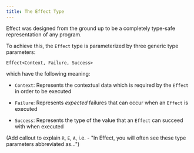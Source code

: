 ```yaml
---
title: The Effect Type
---
```


Effect was designed from the ground up to be a completely type-safe representation of any program.

To achieve this, the `Effect` type is parameterized by three generic type parameters:

`Effect<Context, Failure, Success>`

which have the following meaning:

- `Context`: Represents the contextual data which is required by the `Effect` in order to be executed

- `Failure`: Represents _expected_ failures that can occur when an `Effect` is executed

- `Success`: Represents the type of the value that an `Effect` can succeed with when executed

(Add callout to explain `R`, `E`, `A`, i.e. - "In Effect, you will often see these type parameters abbreviated as...")





